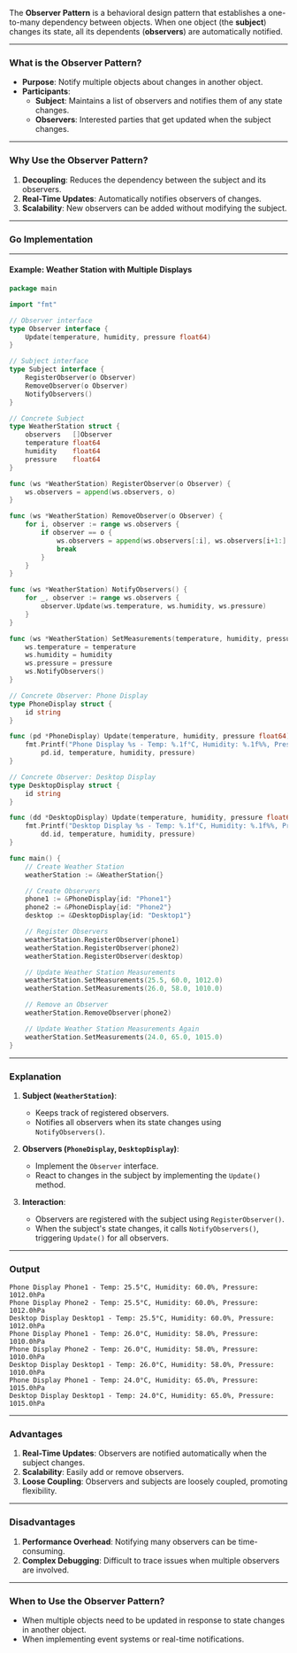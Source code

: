 The **Observer Pattern** is a behavioral design pattern that establishes a one-to-many dependency between objects. When one object (the **subject**) changes its state, all its dependents (**observers**) are automatically notified.

---

### **What is the Observer Pattern?**

- **Purpose**: Notify multiple objects about changes in another object.
- **Participants**:
  - **Subject**: Maintains a list of observers and notifies them of any state changes.
  - **Observers**: Interested parties that get updated when the subject changes.

---

### **Why Use the Observer Pattern?**

1. **Decoupling**: Reduces the dependency between the subject and its observers.
2. **Real-Time Updates**: Automatically notifies observers of changes.
3. **Scalability**: New observers can be added without modifying the subject.

---

### **Go Implementation**

---

#### **Example: Weather Station with Multiple Displays**

```go
package main

import "fmt"

// Observer interface
type Observer interface {
	Update(temperature, humidity, pressure float64)
}

// Subject interface
type Subject interface {
	RegisterObserver(o Observer)
	RemoveObserver(o Observer)
	NotifyObservers()
}

// Concrete Subject
type WeatherStation struct {
	observers   []Observer
	temperature float64
	humidity    float64
	pressure    float64
}

func (ws *WeatherStation) RegisterObserver(o Observer) {
	ws.observers = append(ws.observers, o)
}

func (ws *WeatherStation) RemoveObserver(o Observer) {
	for i, observer := range ws.observers {
		if observer == o {
			ws.observers = append(ws.observers[:i], ws.observers[i+1:]...)
			break
		}
	}
}

func (ws *WeatherStation) NotifyObservers() {
	for _, observer := range ws.observers {
		observer.Update(ws.temperature, ws.humidity, ws.pressure)
	}
}

func (ws *WeatherStation) SetMeasurements(temperature, humidity, pressure float64) {
	ws.temperature = temperature
	ws.humidity = humidity
	ws.pressure = pressure
	ws.NotifyObservers()
}

// Concrete Observer: Phone Display
type PhoneDisplay struct {
	id string
}

func (pd *PhoneDisplay) Update(temperature, humidity, pressure float64) {
	fmt.Printf("Phone Display %s - Temp: %.1f°C, Humidity: %.1f%%, Pressure: %.1fhPa\n",
		pd.id, temperature, humidity, pressure)
}

// Concrete Observer: Desktop Display
type DesktopDisplay struct {
	id string
}

func (dd *DesktopDisplay) Update(temperature, humidity, pressure float64) {
	fmt.Printf("Desktop Display %s - Temp: %.1f°C, Humidity: %.1f%%, Pressure: %.1fhPa\n",
		dd.id, temperature, humidity, pressure)
}

func main() {
	// Create Weather Station
	weatherStation := &WeatherStation{}

	// Create Observers
	phone1 := &PhoneDisplay{id: "Phone1"}
	phone2 := &PhoneDisplay{id: "Phone2"}
	desktop := &DesktopDisplay{id: "Desktop1"}

	// Register Observers
	weatherStation.RegisterObserver(phone1)
	weatherStation.RegisterObserver(phone2)
	weatherStation.RegisterObserver(desktop)

	// Update Weather Station Measurements
	weatherStation.SetMeasurements(25.5, 60.0, 1012.0)
	weatherStation.SetMeasurements(26.0, 58.0, 1010.0)

	// Remove an Observer
	weatherStation.RemoveObserver(phone2)

	// Update Weather Station Measurements Again
	weatherStation.SetMeasurements(24.0, 65.0, 1015.0)
}
```

---

### **Explanation**

1. **Subject (`WeatherStation`)**:

   - Keeps track of registered observers.
   - Notifies all observers when its state changes using `NotifyObservers()`.

2. **Observers (`PhoneDisplay`, `DesktopDisplay`)**:

   - Implement the `Observer` interface.
   - React to changes in the subject by implementing the `Update()` method.

3. **Interaction**:
   - Observers are registered with the subject using `RegisterObserver()`.
   - When the subject's state changes, it calls `NotifyObservers()`, triggering `Update()` for all observers.

---

### **Output**

```
Phone Display Phone1 - Temp: 25.5°C, Humidity: 60.0%, Pressure: 1012.0hPa
Phone Display Phone2 - Temp: 25.5°C, Humidity: 60.0%, Pressure: 1012.0hPa
Desktop Display Desktop1 - Temp: 25.5°C, Humidity: 60.0%, Pressure: 1012.0hPa
Phone Display Phone1 - Temp: 26.0°C, Humidity: 58.0%, Pressure: 1010.0hPa
Phone Display Phone2 - Temp: 26.0°C, Humidity: 58.0%, Pressure: 1010.0hPa
Desktop Display Desktop1 - Temp: 26.0°C, Humidity: 58.0%, Pressure: 1010.0hPa
Phone Display Phone1 - Temp: 24.0°C, Humidity: 65.0%, Pressure: 1015.0hPa
Desktop Display Desktop1 - Temp: 24.0°C, Humidity: 65.0%, Pressure: 1015.0hPa
```

---

### **Advantages**

1. **Real-Time Updates**: Observers are notified automatically when the subject changes.
2. **Scalability**: Easily add or remove observers.
3. **Loose Coupling**: Observers and subjects are loosely coupled, promoting flexibility.

---

### **Disadvantages**

1. **Performance Overhead**: Notifying many observers can be time-consuming.
2. **Complex Debugging**: Difficult to trace issues when multiple observers are involved.

---

### **When to Use the Observer Pattern?**

- When multiple objects need to be updated in response to state changes in another object.
- When implementing event systems or real-time notifications.

